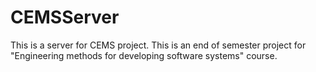 # CEMSServer
This is a server for CEMS project.
This is an end of semester project for "Engineering methods for developing software systems" course.
